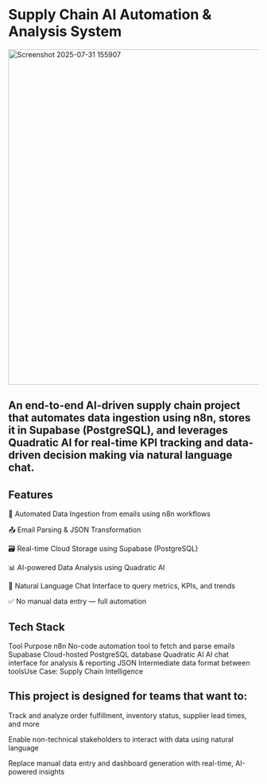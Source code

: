  # Supply Chain AI Automation & Analysis System

<img width="1352" height="675" alt="Screenshot 2025-07-31 155907" src="https://github.com/user-attachments/assets/04fc57e2-d0e5-4d4b-9859-1bd17683fa62" />


## An end-to-end AI-driven supply chain project that automates data ingestion using n8n, stores it in Supabase (PostgreSQL), and leverages Quadratic AI for real-time KPI tracking and data-driven decision making via natural language chat.


## Features
📧 Automated Data Ingestion from emails using n8n workflows

📤 Email Parsing & JSON Transformation

🗃️ Real-time Cloud Storage using Supabase (PostgreSQL)

📊 AI-powered Data Analysis using Quadratic AI

💬 Natural Language Chat Interface to query metrics, KPIs, and trends




✅ No manual data entry — full automation

## Tech Stack
Tool	Purpose
n8n	No-code automation tool to fetch and parse emails
Supabase	Cloud-hosted PostgreSQL database
Quadratic AI	AI chat interface for analysis & reporting
JSON	Intermediate data format between toolsUse Case: Supply Chain Intelligence

## This project is designed for teams that want to:

Track and analyze order fulfillment, inventory status, supplier lead times, and more

Enable non-technical stakeholders to interact with data using natural language

Replace manual data entry and dashboard generation with real-time, AI-powered insights
